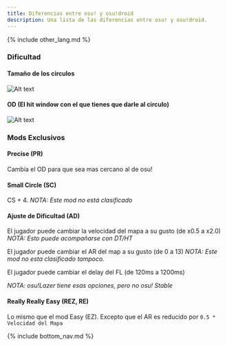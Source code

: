 ```yaml
---
title: Diferencias entre osu! y osu!droid
description: Una lista de las diferencias entre osu! y osu!droid.
---
```


{% include other_lang.md %}

### Dificultad
#### Tamaño de los circulos
![Alt text]({{site.baseurl}}/assets/images/yey.jpg)
#### OD (El hit window con el que tienes que darle al circulo)
![Alt text]({{site.baseurl}}/assets/images/yay.jpg)
### Mods Exclusivos
#### Precise (PR)
Cambia el OD para que sea mas cercano al de osu!
#### Small Circle (SC)
CS + 4.
*NOTA: Este mod no está clasificado*
#### Ajuste de Dificultad (AD)
El jugador puede cambiar la velocidad del mapa a su gusto (de x0.5 a x2.0) *NOTA: Esto puede acompañarse con DT/HT*

El jugador puede cambiar el AR del map a su gusto (de 0 a 13) *NOTA: Este mod no esta clasificado tampoco.*

El jugador puede cambiar el delay del FL (de 120ms a 1200ms)

*NOTA: osu!Lazer tiene esas opciones, pero no osu! Stable*
#### Really Really Easy (REZ, RE)
Lo mismo que el mod Easy (EZ). Excepto que el AR es reducido por `0.5 * Velocidad del Mapa`

{% include bottom_nav.md %}